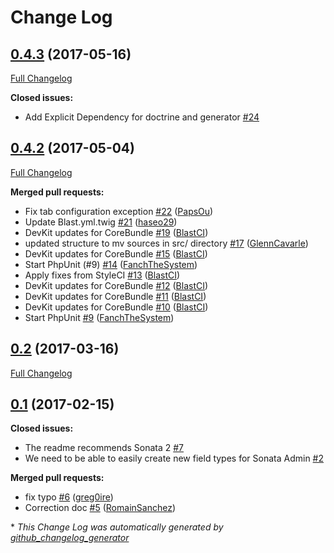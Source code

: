 # Change Log

## [0.4.3](https://github.com/blast-project/CoreBundle/tree/0.4.3) (2017-05-16)
[Full Changelog](https://github.com/blast-project/CoreBundle/compare/0.4.2...0.4.3)

**Closed issues:**

- Add Explicit Dependency for doctrine and generator [\#24](https://github.com/blast-project/CoreBundle/issues/24)

## [0.4.2](https://github.com/blast-project/CoreBundle/tree/0.4.2) (2017-05-04)
[Full Changelog](https://github.com/blast-project/CoreBundle/compare/0.2...0.4.2)

**Merged pull requests:**

- Fix tab configuration exception [\#22](https://github.com/blast-project/CoreBundle/pull/22) ([PapsOu](https://github.com/PapsOu))
- Update Blast.yml.twig [\#21](https://github.com/blast-project/CoreBundle/pull/21) ([haseo29](https://github.com/haseo29))
- DevKit updates for CoreBundle [\#19](https://github.com/blast-project/CoreBundle/pull/19) ([BlastCI](https://github.com/BlastCI))
- updated structure to mv sources in src/ directory [\#17](https://github.com/blast-project/CoreBundle/pull/17) ([GlennCavarle](https://github.com/GlennCavarle))
- DevKit updates for CoreBundle [\#15](https://github.com/blast-project/CoreBundle/pull/15) ([BlastCI](https://github.com/BlastCI))
- Start PhpUnit \(\#9\) [\#14](https://github.com/blast-project/CoreBundle/pull/14) ([FanchTheSystem](https://github.com/FanchTheSystem))
- Apply fixes from StyleCI [\#13](https://github.com/blast-project/CoreBundle/pull/13) ([BlastCI](https://github.com/BlastCI))
- DevKit updates for CoreBundle [\#12](https://github.com/blast-project/CoreBundle/pull/12) ([BlastCI](https://github.com/BlastCI))
- DevKit updates for CoreBundle [\#11](https://github.com/blast-project/CoreBundle/pull/11) ([BlastCI](https://github.com/BlastCI))
- DevKit updates for CoreBundle [\#10](https://github.com/blast-project/CoreBundle/pull/10) ([BlastCI](https://github.com/BlastCI))
- Start PhpUnit [\#9](https://github.com/blast-project/CoreBundle/pull/9) ([FanchTheSystem](https://github.com/FanchTheSystem))

## [0.2](https://github.com/blast-project/CoreBundle/tree/0.2) (2017-03-16)
[Full Changelog](https://github.com/blast-project/CoreBundle/compare/0.1...0.2)

## [0.1](https://github.com/blast-project/CoreBundle/tree/0.1) (2017-02-15)
**Closed issues:**

- The readme recommends Sonata 2 [\#7](https://github.com/blast-project/CoreBundle/issues/7)
- We need to be able to easily create new field types for Sonata Admin [\#2](https://github.com/blast-project/CoreBundle/issues/2)

**Merged pull requests:**

- fix typo [\#6](https://github.com/blast-project/CoreBundle/pull/6) ([greg0ire](https://github.com/greg0ire))
- Correction doc [\#5](https://github.com/blast-project/CoreBundle/pull/5) ([RomainSanchez](https://github.com/RomainSanchez))



\* *This Change Log was automatically generated by [github_changelog_generator](https://github.com/skywinder/Github-Changelog-Generator)*